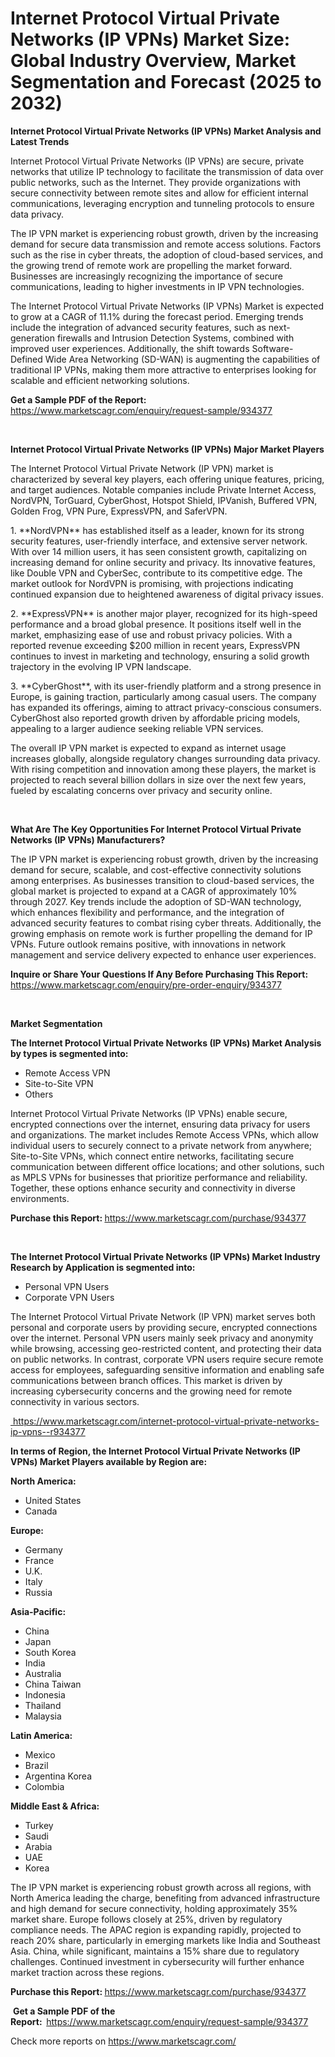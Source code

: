 <p><h1>Internet Protocol Virtual Private Networks (IP VPNs) Market Size: Global Industry Overview, Market Segmentation and Forecast (2025 to 2032)</h1></p><p><strong>Internet Protocol Virtual Private Networks (IP VPNs) Market Analysis and Latest Trends</strong></p>
<p><p>Internet Protocol Virtual Private Networks (IP VPNs) are secure, private networks that utilize IP technology to facilitate the transmission of data over public networks, such as the Internet. They provide organizations with secure connectivity between remote sites and allow for efficient internal communications, leveraging encryption and tunneling protocols to ensure data privacy.</p><p>The IP VPN market is experiencing robust growth, driven by the increasing demand for secure data transmission and remote access solutions. Factors such as the rise in cyber threats, the adoption of cloud-based services, and the growing trend of remote work are propelling the market forward. Businesses are increasingly recognizing the importance of secure communications, leading to higher investments in IP VPN technologies.</p><p>The Internet Protocol Virtual Private Networks (IP VPNs) Market is expected to grow at a CAGR of 11.1% during the forecast period. Emerging trends include the integration of advanced security features, such as next-generation firewalls and Intrusion Detection Systems, combined with improved user experiences. Additionally, the shift towards Software-Defined Wide Area Networking (SD-WAN) is augmenting the capabilities of traditional IP VPNs, making them more attractive to enterprises looking for scalable and efficient networking solutions.</p></p>
<p><strong>Get a Sample PDF of the Report:&nbsp;</strong> <a href="https://www.marketscagr.com/enquiry/request-sample/934377?utm_campaign=3222&utm_medium=2&utm_source=Github&utm_content=ia&utm_term=08042025&utm_id=internet-protocol-virtual-private-networks-ip-vpns">https://www.marketscagr.com/enquiry/request-sample/934377</a></p>
<p>&nbsp;</p>
<p><strong>Internet Protocol Virtual Private Networks (IP VPNs) Major Market Players</strong></p>
<p><p>The Internet Protocol Virtual Private Network (IP VPN) market is characterized by several key players, each offering unique features, pricing, and target audiences. Notable companies include Private Internet Access, NordVPN, TorGuard, CyberGhost, Hotspot Shield, IPVanish, Buffered VPN, Golden Frog, VPN Pure, ExpressVPN, and SaferVPN. </p><p>1. **NordVPN** has established itself as a leader, known for its strong security features, user-friendly interface, and extensive server network. With over 14 million users, it has seen consistent growth, capitalizing on increasing demand for online security and privacy. Its innovative features, like Double VPN and CyberSec, contribute to its competitive edge. The market outlook for NordVPN is promising, with projections indicating continued expansion due to heightened awareness of digital privacy issues.</p><p>2. **ExpressVPN** is another major player, recognized for its high-speed performance and a broad global presence. It positions itself well in the market, emphasizing ease of use and robust privacy policies. With a reported revenue exceeding $200 million in recent years, ExpressVPN continues to invest in marketing and technology, ensuring a solid growth trajectory in the evolving IP VPN landscape.</p><p>3. **CyberGhost**, with its user-friendly platform and a strong presence in Europe, is gaining traction, particularly among casual users. The company has expanded its offerings, aiming to attract privacy-conscious consumers. CyberGhost also reported growth driven by affordable pricing models, appealing to a larger audience seeking reliable VPN services.</p><p>The overall IP VPN market is expected to expand as internet usage increases globally, alongside regulatory changes surrounding data privacy. With rising competition and innovation among these players, the market is projected to reach several billion dollars in size over the next few years, fueled by escalating concerns over privacy and security online.</p></p>
<p>&nbsp;</p>
<p><strong>What Are The Key Opportunities For Internet Protocol Virtual Private Networks (IP VPNs) Manufacturers?</strong></p>
<p><p>The IP VPN market is experiencing robust growth, driven by the increasing demand for secure, scalable, and cost-effective connectivity solutions among enterprises. As businesses transition to cloud-based services, the global market is projected to expand at a CAGR of approximately 10% through 2027. Key trends include the adoption of SD-WAN technology, which enhances flexibility and performance, and the integration of advanced security features to combat rising cyber threats. Additionally, the growing emphasis on remote work is further propelling the demand for IP VPNs. Future outlook remains positive, with innovations in network management and service delivery expected to enhance user experiences.</p></p>
<p><strong>Inquire or Share Your Questions If Any Before Purchasing This Report:</strong> <a href="https://www.marketscagr.com/enquiry/pre-order-enquiry/934377?utm_campaign=3222&utm_medium=2&utm_source=Github&utm_content=ia&utm_term=08042025&utm_id=internet-protocol-virtual-private-networks-ip-vpns">https://www.marketscagr.com/enquiry/pre-order-enquiry/934377</a></p>
<p>&nbsp;</p>
<p><strong>Market Segmentation</strong></p>
<p><strong>The Internet Protocol Virtual Private Networks (IP VPNs) Market Analysis by types is segmented into:</strong></p>
<p><ul><li>Remote Access VPN</li><li>Site-to-Site VPN</li><li>Others</li></ul></p>
<p><p>Internet Protocol Virtual Private Networks (IP VPNs) enable secure, encrypted connections over the internet, ensuring data privacy for users and organizations. The market includes Remote Access VPNs, which allow individual users to securely connect to a private network from anywhere; Site-to-Site VPNs, which connect entire networks, facilitating secure communication between different office locations; and other solutions, such as MPLS VPNs for businesses that prioritize performance and reliability. Together, these options enhance security and connectivity in diverse environments.</p></p>
<p><strong>Purchase this Report:&nbsp;</strong><a href="https://www.marketscagr.com/purchase/934377?utm_campaign=3222&utm_medium=2&utm_source=Github&utm_content=ia&utm_term=08042025&utm_id=internet-protocol-virtual-private-networks-ip-vpns">https://www.marketscagr.com/purchase/934377</a></p>
<p>&nbsp;</p>
<p><strong>The Internet Protocol Virtual Private Networks (IP VPNs) Market Industry Research by Application is segmented into:</strong></p>
<p><ul><li>Personal VPN Users</li><li>Corporate VPN Users</li></ul></p>
<p><p>The Internet Protocol Virtual Private Network (IP VPN) market serves both personal and corporate users by providing secure, encrypted connections over the internet. Personal VPN users mainly seek privacy and anonymity while browsing, accessing geo-restricted content, and protecting their data on public networks. In contrast, corporate VPN users require secure remote access for employees, safeguarding sensitive information and enabling safe communications between branch offices. This market is driven by increasing cybersecurity concerns and the growing need for remote connectivity in various sectors.</p></p>
<p><a href="https://www.marketscagr.com/internet-protocol-virtual-private-networks-ip-vpns--r934377?utm_campaign=3222&utm_medium=2&utm_source=Github&utm_content=ia&utm_term=08042025&utm_id=internet-protocol-virtual-private-networks-ip-vpns">&nbsp;https://www.marketscagr.com/internet-protocol-virtual-private-networks-ip-vpns--r934377</a></p>
<p><strong>In terms of Region, the Internet Protocol Virtual Private Networks (IP VPNs) Market Players available by Region are:</strong></p>
<p>
    <p> <strong> North America: </strong>
        <ul>
            <li>United States</li>
            <li>Canada</li>
        </ul>
        </p> 
    <p> <strong> Europe: </strong>
        <ul>
            <li>Germany</li>
            <li>France</li>
            <li>U.K.</li>
            <li>Italy</li>
            <li>Russia</li>
        </ul>
        </p> 
    <p> <strong> Asia-Pacific: </strong>
        <ul>
            <li>China</li>
            <li>Japan</li>
            <li>South Korea</li>
            <li>India</li>
            <li>Australia</li>
            <li>China Taiwan</li>
            <li>Indonesia</li>
            <li>Thailand</li>
            <li>Malaysia</li>
        </ul>
        </p> 
    <p> <strong> Latin America: </strong>
        <ul>
            <li>Mexico</li>
            <li>Brazil</li>
            <li>Argentina Korea</li>
            <li>Colombia</li>
        </ul>
        </p> 
    <p> <strong> Middle East & Africa: </strong>
        <ul>
            <li>Turkey</li>
            <li>Saudi</li>
            <li>Arabia</li>
            <li>UAE</li>
            <li>Korea</li>
        </ul>
    </p>
    </p>
<p><p>The IP VPN market is experiencing robust growth across all regions, with North America leading the charge, benefiting from advanced infrastructure and high demand for secure connectivity, holding approximately 35% market share. Europe follows closely at 25%, driven by regulatory compliance needs. The APAC region is expanding rapidly, projected to reach 20% share, particularly in emerging markets like India and Southeast Asia. China, while significant, maintains a 15% share due to regulatory challenges. Continued investment in cybersecurity will further enhance market traction across these regions.</p></p>
<p><strong>Purchase this Report: </strong><a href="https://www.marketscagr.com/purchase/934377?utm_campaign=3222&utm_medium=2&utm_source=Github&utm_content=ia&utm_term=08042025&utm_id=internet-protocol-virtual-private-networks-ip-vpns">https://www.marketscagr.com/purchase/934377</a></p>
<p>&nbsp;<strong>Get a Sample PDF of the Report:&nbsp;&nbsp;</strong><a href="https://www.marketscagr.com/enquiry/request-sample/934377?utm_campaign=3222&utm_medium=2&utm_source=Github&utm_content=ia&utm_term=08042025&utm_id=internet-protocol-virtual-private-networks-ip-vpns">https://www.marketscagr.com/enquiry/request-sample/934377</a></p>
<p><strong></strong></p>
<p>Check more reports on <a href="https://www.marketscagr.com/?utm_campaign=3222&utm_medium=2&utm_source=Github&utm_content=ia&utm_term=08042025&utm_id=internet-protocol-virtual-private-networks-ip-vpns">https://www.marketscagr.com/</a></p>
